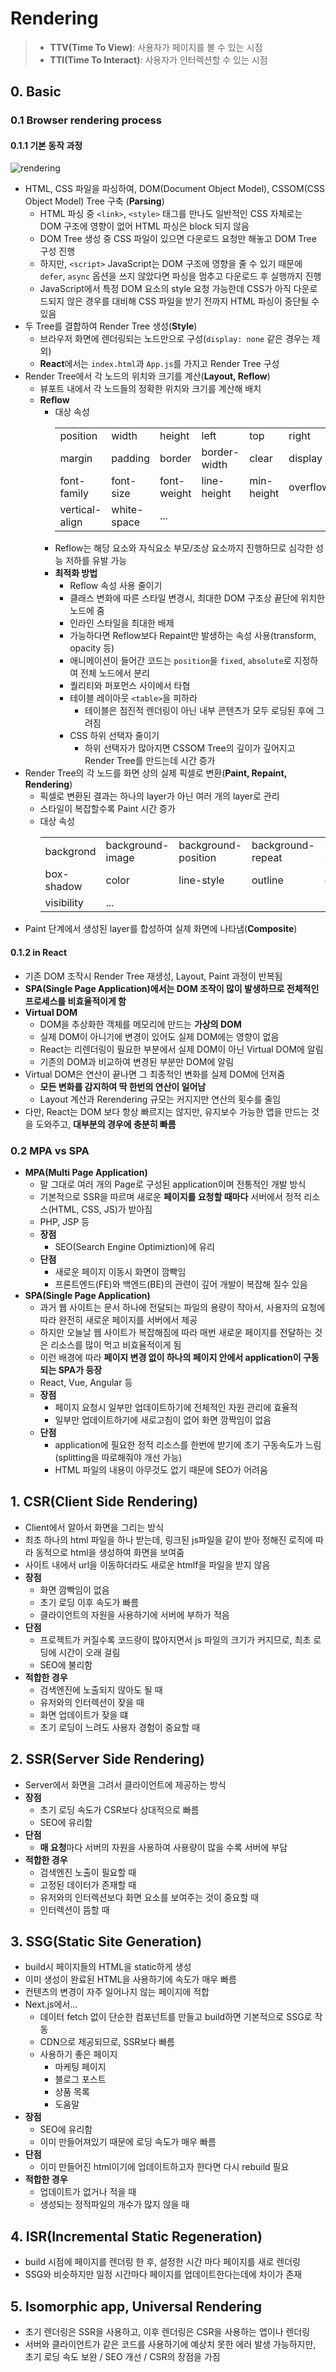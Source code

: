 # Rendering
> - **TTV(Time To View)**: 사용자가 페이지를 볼 수 있는 시점
> - **TTI(Time To Interact)**: 사용자가 인터렉션할 수 있는 시점
## 0. Basic
### 0.1 Browser rendering process
#### 0.1.1 기본 동작 과정
![rendering](./img.assets/rendering.png)
- HTML, CSS 파일을 파싱하여, DOM(Document Object Model), CSSOM(CSS Object Model) Tree 구축 (**Parsing**)
  - HTML 파싱 중 `<link>`, `<style>` 태그를 만나도 일반적인 CSS 자체로는 DOM 구조에 영향이 없어 HTML 파싱은 block 되지 않음
  - DOM Tree 생성 중 CSS 파일이 있으면 다운로드 요청만 해놓고 DOM Tree 구성 진행
  - 하지만, `<script>` JavaScript는 DOM 구조에 영향을 줄 수 있기 때문에 `defer`, `async` 옵션을 쓰지 않았다면 파싱을 멈추고 다운로드 후 실행까지 진행
  - JavaScript에서 특정 DOM 요소의 style 요청 가능한데 CSS가 아직 다운로드되지 않은 경우를 대비해 CSS 파일을 받기 전까지 HTML 파싱이 중단될 수 있음
- 두 Tree를 결합하여 Render Tree 생성(**Style**)
  - 브라우저 화면에 렌더링되는 노드만으로 구성(`display: none` 같은 경우는 제외)
  - **React**에서는 `index.html`과 `App.js`를 가지고 Render Tree 구성
- Render Tree에서 각 노드의 위치와 크기를 계산(**Layout, Reflow**)
  - 뷰포트 내에서 각 노드들의 정확한 위치와 크기를 계산해 배치
  - **Reflow**
    - 대상 속성
      <table>
        <tr>
          <td>position</td><td>width</td><td>height</td><td>left</td><td>top</td><td>right</td><td>bottom</td>
        </tr>
        <tr>
          <td>margin</td><td>padding</td><td>border</td><td>border-width</td><td>clear</td><td>display</td><td>float</td>
        </tr>
        <tr>
          <td>font-family</td><td>font-size</td><td>font-weight</td><td>line-height</td><td>min-height</td><td>overflow</td><td>text-align</td>
        </tr>
        <tr>
          <td>vertical-align</td><td>white-space</td><td>...</td><td></td><td></td><td></td><td></td>
        </tr>
      </table>
    - Reflow는 해당 요소와 자식요소 부모/조상 요소까지 진행하므로 심각한 성능 저하를 유발 가능
    - **최적화 방법**
      - Reflow 속성 사용 줄이기
      - 클래스 변화에 따른 스타일 변경시, 최대한 DOM 구조상 끝단에 위치한 노드에 줌
      - 인라인 스타일을 최대한 배제
      - 가능하다면 Reflow보다 Repaint만 발생하는 속성 사용(transform, opacity 등)
      - 애니메이션이 들어간 코드는 `position`을 `fixed`, `absolute`로 지정하여 전체 노드에서 분리
      - 퀄리티와 퍼포먼스 사이에서 타협
      - 테이블 레이아웃 `<table>`을 피하라
        - 테이블은 점진적 렌더링이 아닌 내부 콘텐츠가 모두 로딩된 후에 그려짐
      - CSS 하위 선택자 줄이기
        - 하위 선택자가 많아지면 CSSOM Tree의 깊이가 깊어지고 Render Tree를 만드는데 시간 증가
- Render Tree의 각 노드를 화면 상의 실제 픽셀로 변환(**Paint, Repaint, Rendering**)
  - 픽셀로 변환된 결과는 하나의 layer가 아닌 여러 개의 layer로 관리
  - 스타일이 복잡할수록 Paint 시간 증가
  - 대상 속성
    <table>
      <tr>
        <td>backgrond</td><td>background-image</td><td>background-position</td><td>background-repeat</td><td>bachground-size</td><td>border-radius</td><td>border-style</td>
      </tr>
      <tr>
        <td>box-shadow</td><td>color</td><td>line-style</td><td>outline</td><td>outline-style</td><td>outline-width</td><td>text-decoration</td>
      </tr>
      <tr>
        <td>visibility</td><td>...</td><td></td><td></td><td></td><td></td><td></td>
      </tr>
    </table>
- Paint 단계에서 생성된 layer를 합성하여 실제 화면에 나타냄(**Composite**)
#### 0.1.2 in React
- 기존 DOM 조작시 Render Tree 재생성, Layout, Paint 과정이 반복됨
- **SPA(Single Page Application)에서는 DOM 조작이 많이 발생하므로 전체적인 프로세스를 비효율적이게 함**
- **Virtual DOM**
  - DOM을 추상화한 객체를 메모리에 만드는 **가상의 DOM**
  - 실제 DOM이 아니기에 변경이 있어도 실제 DOM에는 영향이 없음
  - React는 리렌더링이 필요한 부분에서 실제 DOM이 아닌 Virtual DOM에 알림
  - 기존의 DOM과 비교하여 변경된 부분만 DOM에 알림
- Virtual DOM은 연산이 끝나면 그 최종적인 변화를 실제 DOM에 던져줌
  - **모든 변화를 감지하여 딱 한번의 연산이 일어남**
  - Layout 계산과 Rerendering 규모는 커지지만 연산의 횟수를 줄임
- 다만, React는 DOM 보다 항상 빠르지는 않지만, 유지보수 가능한 앱을 만드는 것을 도와주고, **대부분의 경우에 충분히 빠름**
### 0.2 MPA vs SPA
- **MPA(Multi Page Application)**
  - 말 그대로 여러 개의 Page로 구성된 application이며 전통적인 개발 방식
  - 기본적으로 SSR을 따르며 새로운 **페이지를 요청할 때마다** 서버에서 정적 리소스(HTML, CSS, JS)가 받아짐
  - PHP, JSP 등
  - **장점**
    - SEO(Search Engine Optimiztion)에 유리
  - **단점**
    - 새로운 페이지 이동시 화면이 깜빡임
    - 프론트엔드(FE)와 백엔드(BE)의 관련이 깊어 개발이 복잡해 질수 있음
- **SPA(Single Page Application)**
  - 과거 웹 사이트는 문서 하나에 전달되는 파일의 용량이 작아서, 사용자의 요청에 따라 완전히 새로운 페이지를 서버에서 제공
  - 하지만 오늘날 웹 사이트가 복잡해짐에 따라 매번 새로운 페이지를 전달하는 것은 리소스를 많이 먹고 비효율적이게 됨
  - 이런 배경에 따라 **페이지 변경 없이 하나의 페이지 안에서 application이 구동되는 SPA가 등장**
  - React, Vue, Angular 등
  - **장점**
    - 페이지 요청시 일부만 업데이트하기에 전체적인 자원 관리에 효율적
    - 일부만 업데이트하기에 새로고침이 없어 화면 깜짝임이 없음
  - **단점**
    - application에 필요한 정적 리소스를 한번에 받기에 초기 구동속도가 느림(splitting을 따로해줘야 개선 가능)
    - HTML 파일의 내용이 아무것도 없기 때문에 SEO가 어려움
## 1. CSR(Client Side Rendering)
- Client에서 알아서 화면을 그리는 방식
- 최초 하나의 html 파일을 하나 받는데, 링크된 js파일을 같이 받아 정해진 로직에 따라 동적으로 html을 생성하여 화면을 보여줌
- 사이트 내에서 url을 이동하더라도 새로운 htmlf을 파일을 받지 않음
- **장점**
  - 화면 깜빡임이 없음
  - 초기 로딩 이후 속도가 빠름
  - 클라이언트의 자원을 사용하기에 서버에 부하가 적음
- **단점**
  - 프로젝트가 커질수록 코드량이 많아지면서 js 파일의 크기가 커지므로, 최초 로딩에 시간이 오래 걸림
  - SEO에 불리함
- **적합한 경우**
  - 검색엔진에 노출되지 않아도 될 때
  - 유저와의 인터렉션이 잦을 때
  - 화면 업데이트가 잦을 떄
  - 초기 로딩이 느려도 사용자 경험이 중요할 때
## 2. SSR(Server Side Rendering)
- Server에서 화면을 그려서 클라이언트에 제공하는 방식
- **장점**
  - 초기 로딩 속도가 CSR보다 상대적으로 빠름
  - SEO에 유리함
- **단점**
  - **매 요청**마다 서버의 자원을 사용하여 사용량이 많을 수록 서버에 부담
- **적합한 경우**
  - 검색엔진 노출이 필요할 때
  - 고정된 데이터가 존재할 때
  - 유저와의 인터렉션보다 화면 요소를 보여주는 것이 중요할 때
  - 인터렉션이 뜸할 때
## 3. SSG(Static Site Generation)
- build시 페이지들의 HTML을 static하게 생성
- 이미 생성이 완료된 HTML을 사용하기에 속도가 매우 빠름
- 컨텐츠의 변경이 자주 일어나지 않는 페이지에 적합
- Next.js에서...
  - 데이터 fetch 없이 단순한 컴포넌트를 만들고 build하면 기본적으로 SSG로 작동
  - CDN으로 제공되므로, SSR보다 빠름
  - 사용하기 좋은 페이지
    - 마케팅 페이지
    - 블로그 포스트
    - 상품 목록
    - 도움말
- **장점**
  - SEO에 유리함
  - 이미 만들어져있기 때문에 로딩 속도가 매우 빠름
- **단점**
  - 이미 만들어진 html이기에 업데이트하고자 한다면 다시 rebuild 필요
- **적합한 경우**
  - 업데이트가 없거나 적을 때
  - 생성되는 정적파일의 개수가 많지 않을 때
## 4. ISR(Incremental Static Regeneration)
- build 시점에 페이지를 렌더링 한 후, 설정한 시간 마다 페이지를 새로 렌더링
- SSG와 비슷하지만 일정 시간마다 페이지를 업데이트한다는데에 차이가 존재
## 5. Isomorphic app, Universal Rendering
- 초기 렌더링은 SSR을 사용하고, 이후 렌더링은 CSR을 사용하는 앱이나 렌더링
- 서버와 클라이언트가 같은 코드를 사용하기에 예상치 못한 에러 발생 가능하지만, 초기 로딩 속도 보완 / SEO 개선 / CSR의 장점을 가짐